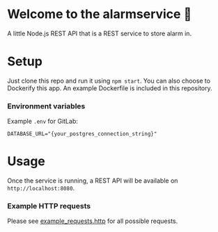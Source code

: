 # Welcome to the alarmservice 👋

A little Node.js REST API that is a REST service to store alarm in.

# Setup

Just clone this repo and run it using `npm start`. You can also choose to Dockerify this app. An example Dockerfile is included in this repository.

### Environment variables

Example `.env` for GitLab:

```dotenv
DATABASE_URL="{your_postgres_connection_string}"
```

# Usage

Once the service is running, a REST API will be available on `http://localhost:8080`.

### Example HTTP requests

Please see [example_requests.http](./example_requests.http) for all possible requests.
